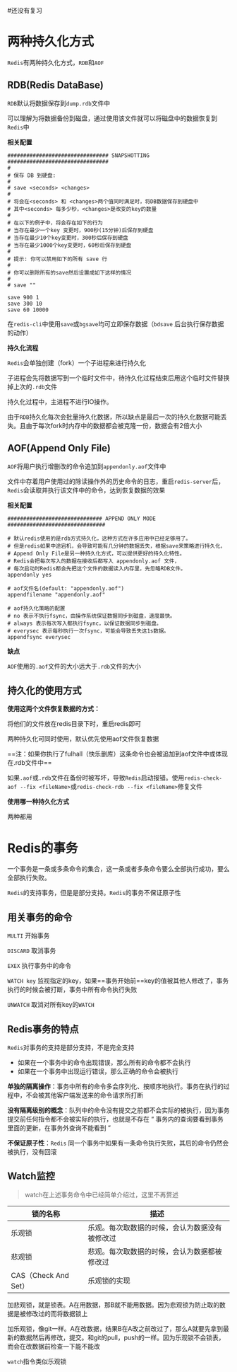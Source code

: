 #还没有复习 

# 两种持久化方式

`Redis`有两种持久化方式，`RDB`和`AOF`



## RDB(Redis DataBase)

`RDB`默认将数据保存到`dump.rdb`文件中

可以理解为将数据备份到磁盘，通过使用该文件就可以将磁盘中的数据恢复到`Redis`中

**相关配置**

```
################################ SNAPSHOTTING  ################################
#
# 保存 DB 到硬盘:
#
# save <seconds> <changes>
#
# 将会在<seconds> 和 <changes>两个值同时满足时，将DB数据保存到硬盘中
# 其中<seconds> 每多少秒，<changes>是改变的key的数量
#
# 在以下的例子中，将会存在如下的行为
# 当存在最少一个key 变更时，900秒(15分钟)后保存到硬盘
# 当存在最少10个key变更时，300秒后保存到硬盘
# 当存在最少1000个key变更时，60秒后保存到硬盘
#
# 提示: 你可以禁用如下的所有 save 行
#
# 你可以删除所有的save然后设置成如下这样的情况
#
# save ""

save 900 1
save 300 10
save 60 10000
```

在`redis-cli`中使用`save`或`bgsave`均可立即保存数据（`bdsave`  后台执行保存数据的动作）



**持久化流程**

`Redis`会单独创建（fork）一个子进程来进行持久化

子进程会先将数据写到一个临时文件中，待持久化过程结束后用这个临时文件替换掉上次的`.rdb`文件

持久化过程中，主进程不进行IO操作。

由于`RDB`持久化每次会批量持久化数据，所以缺点是最后一次的持久化数据可能丢失。且由于每次fork时内存中的数据都会被克隆一份，数据会有2倍大小



## AOF(Append Only File)

`AOF`将用户执行增删改的命令追加到`appendonly.aof`文件中

文件中存着用户使用过的除读操作外的历史命令的日志，重启`redis-server`后，`Redis`会读取并执行该文件中的命令，达到恢复数据的效果

**相关配置**

```
############################## APPEND ONLY MODE ###############################

# 默认redis使用的是rdb方式持久化，这种方式在许多应用中已经足够用了。
# 但是redis如果中途宕机，会导致可能有几分钟的数据丢失，根据save来策略进行持久化，
# Append Only File是另一种持久化方式，可以提供更好的持久化特性。
# Redis会把每次写入的数据在接收后都写入 appendonly.aof 文件，
# 每次启动时Redis都会先把这个文件的数据读入内存里，先忽略RDB文件。
appendonly yes

# aof文件名(default: "appendonly.aof")
appendfilename "appendonly.aof"

# aof持久化策略的配置
# no 表示不执行fsync，由操作系统保证数据同步到磁盘，速度最快。
# always 表示每次写入都执行fsync，以保证数据同步到磁盘。
# everysec 表示每秒执行一次fsync，可能会导致丢失这1s数据。
appendfsync everysec
```



**缺点**

`AOF`使用的`.aof`文件的大小远大于`.rdb`文件的大小





## 持久化的使用方式



**使用这两个文件恢复数据的方式：**

将他们的文件放在redis目录下时，重启redis即可

两种持久化可同时使用，默认优先使用aof文件恢复数据

==注：如果你执行了fulhall（快乐删库）这条命令也会被追加到aof文件中或体现在.rdb文件中==



如果`.aof`或`.rdb`文件在备份时被写坏，导致`Redis`启动报错。使用`redis-check-aof --fix <fileName>`或`redis-check-rdb --fix <fileName>`修复文件



**使用哪一种持久化方式**

两种都用





# Redis的事务



一个事务是一条或多条命令的集合，这一条或者多条命令要么全部执行成功，要么全部执行失败。



`Redis`的支持事务，但是是部分支持。`Redis`的事务不保证原子性



## 用关事务的命令

`MULTI` 开始事务

`DISCARD` 取消事务

`EXEX` 执行事务中的命令

`WATCH key` 监视指定的key，如果==事务开始前==key的值被其他人修改了，事务执行的时候会被打断，事务中所有命令执行失败

`UNWATCH` 取消对所有key的`WATCH`



## Redis事务的特点



`Redis`对事务的支持是部分支持，不是完全支持



- 如果在一个事务中的命令出现错误，那么所有的命令都不会执行
- 如果在一个事务中出现运行错误，那么正确的命令会被执行



**单独的隔离操作**：事务中所有的命令多会序列化、按顺序地执行。事务在执行的过程中，不会被其他客户端发送来的命令请求所打断

**没有隔离级别的概念**：队列中的命令没有提交之前都不会实际的被执行，因为事务提交前任何指令都不会被实际的执行，也就是不存在 “ 事务内的查询要看到事务里面的更新，在事务外查询不能看到 ” 

**不保证原子性**：`Redis` 同一个事务中如果有一条命令执行失败，其后的命令仍然会被执行，没有回滚



## Watch监控

> watch在上述事务命令中已经简单介绍过，这里不再赘述

| 锁的名称             | 描述                                           |
| -------------------- | ---------------------------------------------- |
| 乐观锁               | 乐观。每次取数据的时候，会认为数据没有被修改过 |
| 悲观锁               | 悲观。每次取数据的时候，会认为数据都被修改过   |
| CAS（Check And Set） | 乐观锁的实现                                   |



加悲观锁，就是锁表。A在用数据，那B就不能用数据。因为悲观锁为防止取的数据是被修改过的而将数据锁上

加乐观锁，像git一样。A在改数据，结果B在A改之前改过了，那么A就要先拿到最新的数据然后再修改，提交。和git的pull，push的一样。因为乐观锁不会锁表，而会在改数据前检查一下能不能改



`watch`指令类似乐观锁